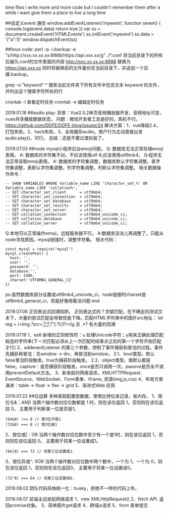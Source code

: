 time flies
i write more and more code
but i couldn't remember them after a while
i want give them a place to live a long time


##自定义event 通信
window.addEventListener('myevent', function (event) {
  console.log(event.data)
  return true
})
var ss = document.createEvent('HTMLEvents')
ss.initEvent('myevent')
ss.data = '{"a":1}'
window.dispatchEvent(ss)

##linux code:
perl -p -i.backup -e "s/http:\/\/xxx.xx.xx.xx:8888/https:\/\/api.xxx.xx/g" ./*.conf
将当前目录下的所有后缀为.conf的文件里面的内容 http://xxx.xx.xx.xx:8888 替换为 https://api.xxx.xx 同时将替换前的文件备份在当前目录下，并追加一个后缀.backup。

grep -n "keyword" *
搜索当前文件夹下所有文件中包含文本 keyword 的文件，并列出这个搜索字符所处的行

crontab -l 查看定时任务
crontab -e 编辑定时任务


2019.01.18
##audio play:
背景：Vue2.5.2单页音频播放器开发，音频地址可变，vuex共享播放数据状态。
问题：微信开发者工具是好的，真机不行。https://github.com/DDFE/DDFE-blog/issues/24
解决方案：1、vue降级2.4，打包失败。2、hack失败。3、全局缓存audio。用户行为主动直接出发audio.play()，可行。
总结：还是不要过渡封装了。


2019.07.03
##node mysql小程序后台emoji问题。
Q: 数据库无法正常存储emoji表情。
A: 数据库的字符集不对。不应该使用utf-8,应该使用utf8mb4。
Q:程序无法正常读取emoji表情。
A: 数据库的字符集调整，数据库默认字符集调整。表字符集调整，表默认字符集调整。列字符集调整，列默认字符集调整。
相关数据操作命令：
```
-- SHOW VARIABLES WHERE Variable_name LIKE 'character_set_%' OR Variable_name LIKE 'collation%';
-- SET character_set_client      = utf8mb4;
-- SET character_set_connection  = utf8mb4;
-- SET character_set_database    = utf8mb4;
-- SET character_set_results     = utf8mb4;
-- SET character_set_server      = utf8mb4;
-- SET collation_connection      = utf8mb4_unicode_ci;
-- SET collation_database        = utf8mb4_unicode_ci;
-- SET collation_server          = utf8mb4_unicode_ci;
```

Q:本地可以正常操作emoji，远程服务器不行。
A:数据库没法儿再调整了。只能从node寻找原因。mysql链接时，调整字符集。
相关代码：
```
const mysql = require('mysql')
mysql.createPool( {
  host: '',
  user: '',
  password: '',
  database:'', 
  port: 3306,
  charset:'UTF8MB4_GENERAL_CI'
})
```
ps:虽然数据库部分设置成utf8mb4_unicode_ci，node链接时charset是utf8mb4_general_ci，但是好像用着没问题
end

2019.07.08
正则表达式回溯陷阱。
正则表达式的？贪婪匹配，在不确定的测试文本下，大量的尝试匹配会导致性能下降。匹配HTML字符串中的图片src地址： 
let reg = /<img.*?src=[\'|\"](.*?(?:[\.gif|\.png|\.jpeg|\.jpg]))[\'|\"].*?[\/]?>/ig
且 .*? 有大量的回溯

2019.07.19
1、es6 新增的正则修饰符：u 处理Unicode字符；y用来正确处理匹配粘连的字符串(下一次匹配必须从上一次匹配的结束点之后的第一个字符开始匹配才行)
2、addeventListener 的第三个参数，控制了事件捕获和冒泡的过程。事件先捕获再冒泡：先window -> div，再冒泡到window。
  2.1、bool类型。默认false冒泡阶段触发。true为捕获阶段触发。
  2.2、object类型。值默认都是false。capture：是否捕获阶段触发。once是否只调用一次。passive是否永不调用preventDefault方法。
3、新发起的网络请求。XMLHTTPRequest、EventSource、WebSocket、Form表单、iframe, 资源(img,js,css)
4、布局方案演进：table -> float -> flex -> grid
5、渐进式Web 应用

2019.07.22
##位运算
多种真假配置型数据，使用比特位来记录，省内存。
1、按位与&：AND
当两个操作数对应位数都是 1 时，则在该位返回 1，否则则在该位返回 0。
主要用于判断某一位是否是1。
```
(64&8) !== 8 // 第3位不是1
(72&8) === 8 // 第3位是1
```
2、按位或|：OR
当两个操作数对应位数中至少有一个是1时，则在该位返回 1，否则则在该位返回 0。
主要用于将某一位设置成1。
```
(64|8) === 72 // 将第三位设置成1.
```
3、按位异或^: XOR
当两个操作数对应位数中两个数中，一个为 1，一个为 0，则在该位返回 1，否则则在该位返回0。
主要用于将某一位设置成0。
```
(72^8) === 64 // 将第三位设置成0.
```
2019.08.02
团队代码风格统一化：husky，拒绝不一样的代码上传。

2019.08.07
前端主动发起网络请求
1、new XMLHttpRequest()
2、fetch API. 返回promise对象。
3、简单图片get请求
4、跨域js请求
5、form 表单提交

